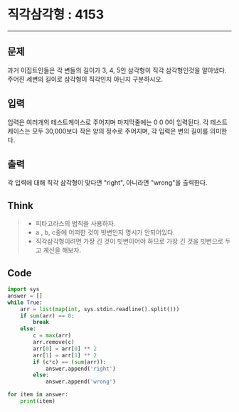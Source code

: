 # 직각삼각형 : 4153
-----
## 문제
과거 이집트인들은 각 변들의 길이가 3, 4, 5인 삼각형이 직각 삼각형인것을 알아냈다. 주어진 세변의 길이로 삼각형이 직각인지 아닌지 구분하시오.

## 입력
입력은 여러개의 테스트케이스로 주어지며 마지막줄에는 0 0 0이 입력된다. 각 테스트케이스는 모두 30,000보다 작은 양의 정수로 주어지며, 각 입력은 변의 길이를 의미한다.

## 출력
각 입력에 대해 직각 삼각형이 맞다면 "right", 아니라면 "wrong"을 출력한다.

## Think
> + 피타고라스의 법칙을 사용하자.
> + a , b, c중에 어떠한 것이 빗변인지 명시가 안되어있다. 
> + 직각삼각형이려면 가장 긴 것이 빗변이어야 하므로 가장 긴 것을 빗변으로 두고 계산을 해보자.

## Code
```python
import sys
answer = []
while True:
    arr = list(map(int, sys.stdin.readline().split()))
    if sum(arr) == 0:
        break
    else:
        c = max(arr)
        arr.remove(c)
        arr[0] = arr[0] ** 2
        arr[1] = arr[1] ** 2
        if (c*c) == (sum(arr)):
            answer.append('right')
        else:
            answer.append('wrong')

for item in answer:
    print(item)